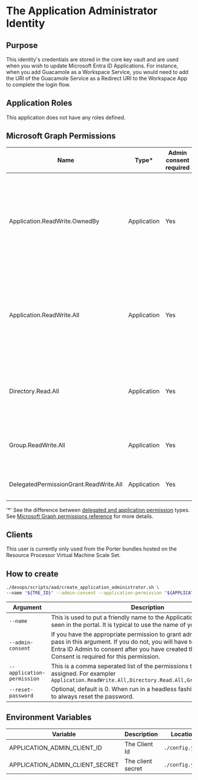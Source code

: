 # The Application Administrator Identity

## Purpose
This identity's credentials are stored in the core key vault and are used when you wish to update Microsoft Entra ID Applications. For instance, when you add Guacamole as a Workspace Service, you would need to add the URI of the Guacamole Service as a Redirect URI to the Workspace App to complete the login flow.

## Application Roles
This application does not have any roles defined.

## Microsoft Graph Permissions

| Name | Type* | Admin consent required |  TRE usage |
| --- | -- | -----| --------- |
| Application.ReadWrite.OwnedBy | Application | Yes | This user has `Application.ReadWrite.OwnedBy` as a minimum permission for it to function. If the tenant is managed by a customer administrator, then this user must be added to the **Owners** of every workspace that is created. This will allow TRE to manage the Microsoft Entra ID Application. This will be a manual process for the Tenant Admin. |
| Application.ReadWrite.All | Application | Yes | This permission is required to create workspace applications and administer any applications in the tenant. This is needed if the Microsoft Entra ID Administrator has delegated Microsoft Entra ID administrative operations to the TRE. There will be no need for the Tenant Admin to manually create workspace applications in the Tenant. |
| Directory.Read.All | Application | Yes | This permission is required to read User details from Microsoft Entra ID. This is needed if the Microsoft Entra ID Administrator has delegated Microsoft Entra ID administrative operations to the TRE. |
| Group.ReadWrite.All | Application | Yes | This permission is required to create and update Microsoft Entra ID groups. This is requried if Microsoft Entra ID groups are to be created automatically by the TRE. |
| DelegatedPermissionGrant.ReadWrite.All | Application | Yes | This permission is required to prevent users from needing to grant consent to new workspaces. |

'*' See the difference between [delegated and application permission](https://docs.microsoft.com/graph/auth/auth-concepts#delegated-and-application-permissions) types. See [Microsoft Graph permissions reference](https://docs.microsoft.com/graph/permissions-reference) for more details.

## Clients
This user is currently only used from the Porter bundles hosted on the Resource Processor Virtual Machine Scale Set.

## How to create
```bash
./devops/scripts/aad/create_application_administrator.sh \
--name "${TRE_ID}" --admin-consent --application-permission "${APPLICATION_PERMISSION}"
```

| Argument | Description |
| -------- | ----------- |
| `--name` | This is used to put a friendly name to the Application that can be seen in the portal. It is typical to use the name of your TRE instance. |
| `--admin-consent` | If you have the appropriate permission to grant admin consent, then pass in this argument. If you do not, you will have to ask an Microsoft Entra ID Admin to consent after you have created the identity. Consent is required for this permission. |
| `--application-permission` | This  is a comma seperated list of the permissions that need to be assigned. For exampler `Application.ReadWrite.All,Directory.Read.All,Group.ReadWrite.All` |
| `--reset-password` | Optional, default is 0. When run in a headless fashion, 1 is passed in to always reset the password. |

## Environment Variables

| Variable | Description | Location |
| -------- | ----------- | -------- |
|APPLICATION_ADMIN_CLIENT_ID|The Client Id|`./config.yaml`|
|APPLICATION_ADMIN_CLIENT_SECRET|The client secret|`./config.yaml`|
